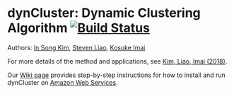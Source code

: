 # dynCluster: Dynamic Clustering Algorithm [![Build Status](https://travis-ci.org/kosukeimai/dynCluster.svg?branch=master)](https://travis-ci.org/kosukeimai/dynCluster)

Authors: [In Song Kim](http://web.mit.edu/insong/www/index.html), [Steven Liao](https://www.stevenliao.org/), [Kosuke Imai](http://imai.princeton.edu/)

For more details of the method and applications, see [Kim, Liao, Imai (2018)](https://www.stevenliao.org/uploads/2/5/6/9/25699716/bigtrade.pdf).

Our [Wiki page](https://github.com/kosukeimai/dynCluster/wiki) provides step-by-step instructions for how to install and run dynCluster on [Amazon Web Services](https://aws.amazon.com/).
